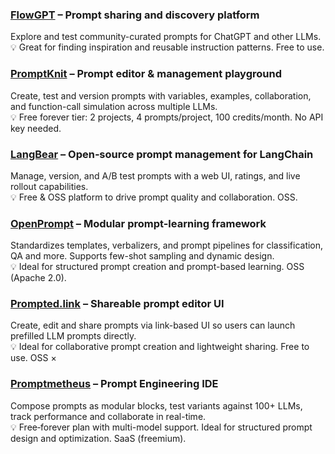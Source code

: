
### [FlowGPT](https://flowgpt.com/) – Prompt sharing and discovery platform  
Explore and test community-curated prompts for ChatGPT and other LLMs.  
💡 Great for finding inspiration and reusable instruction patterns. Free to use.


### [PromptKnit](https://promptknit.com/) – Prompt editor & management playground  
Create, test and version prompts with variables, examples, collaboration, and function-call simulation across multiple LLMs.  
💡 Free forever tier: 2 projects, 4 prompts/project, 100 credits/month. No API key needed.


### [LangBear](https://langbear.runbear.io/) – Open‑source prompt management for LangChain  
Manage, version, and A/B test prompts with a web UI, ratings, and live rollout capabilities.  
💡 Free & OSS platform to drive prompt quality and collaboration. OSS.


### [OpenPrompt](https://github.com/thunlp/OpenPrompt) – Modular prompt-learning framework  
Standardizes templates, verbalizers, and prompt pipelines for classification, QA and more. Supports few-shot sampling and dynamic design.  
💡 Ideal for structured prompt creation and prompt-based learning. OSS (Apache 2.0).


### [Prompted.link](https://prompted.link/) – Shareable prompt editor UI  
Create, edit and share prompts via link-based UI so users can launch prefilled LLM prompts directly.  
💡 Ideal for collaborative prompt creation and lightweight sharing. Free to use. OSS ×


### [Promptmetheus](https://promptmetheus.com/) – Prompt Engineering IDE  
Compose prompts as modular blocks, test variants against 100+ LLMs, track performance and collaborate in real-time.  
💡 Free‑forever plan with multi-model support. Ideal for structured prompt design and optimization. SaaS (freemium).
